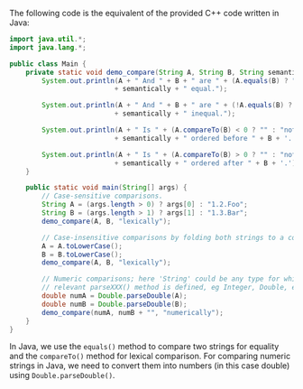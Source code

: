 The following code is the equivalent of the provided C++ code written in Java:

```java
import java.util.*;
import java.lang.*;

public class Main {
    private static void demo_compare(String A, String B, String semantically) {
        System.out.println(A + " And " + B + " are " + (A.equals(B) ? "" : "not ")
                          + semantically + " equal.");

        System.out.println(A + " And " + B + " are " + (!A.equals(B) ? "" : "not ")
                          + semantically + " inequal.");

        System.out.println(A + " Is " + (A.compareTo(B) < 0 ? "" : "not ")
                          + semantically + " ordered before " + B + '.');

        System.out.println(A + " Is " + (A.compareTo(B) > 0 ? "" : "not ")
                          + semantically + " ordered after " + B + '.');
    }

    public static void main(String[] args) {
        // Case-sensitive comparisons.
        String A = (args.length > 0) ? args[0] : "1.2.Foo";
        String B = (args.length > 1) ? args[1] : "1.3.Bar";
        demo_compare(A, B, "lexically");

        // Case-insensitive comparisons by folding both strings to a common case.
        A = A.toLowerCase();
        B = B.toLowerCase();
        demo_compare(A, B, "lexically");

        // Numeric comparisons; here 'String' could be any type for which the
        // relevant parseXXX() method is defined, eg Integer, Double, etc.
        double numA = Double.parseDouble(A);
        double numB = Double.parseDouble(B);
        demo_compare(numA, numB + "", "numerically");
    }
}
```

In Java, we use the `equals()` method to compare two strings for equality and the `compareTo()` method for lexical comparison. For comparing numeric strings in Java, we need to convert them into numbers (in this case double) using `Double.parseDouble()`.
